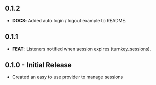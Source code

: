 ## 0.1.2

- **DOCS**: Added auto login / logout example to README.

## 0.1.1

- **FEAT**: Listeners notified when session expires (turnkey_sessions).

## 0.1.0 - Initial Release

- Created an easy to use provider to manage sessions

